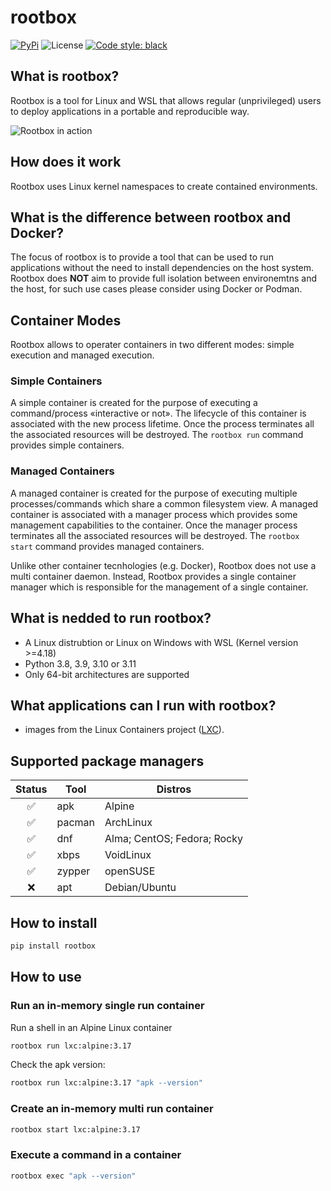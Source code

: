 # rootbox

[![PyPi](https://img.shields.io/pypi/v/rootbox.svg?style=flat-square)](https://pypi.python.org/pypi/rootbox)
![License](https://img.shields.io/github/license/joaompinto/rootbox?style=flat-square)
[![Code style: black](https://img.shields.io/badge/code%20style-black-000000.svg?style=flat-square)](https://github.com/ambv/black)

## What is rootbox?

Rootbox is a tool for Linux and WSL that allows regular (unprivileged) users to deploy applications in a portable and reproducible way.

![Rootbox in action](https://github.com/joaompinto/rootbox/blob/main/docs/img/rootbox_0.0.8.png?raw=true)

## How does it work
Rootbox uses Linux kernel namespaces to create contained environments.

## What is the difference between rootbox and Docker?
The focus of rootbox is to provide a tool that can be used to run applications without the need to install dependencies on the host system. Rootbox does **NOT** aim to provide full isolation between environemtns and the host, for such use cases please consider using Docker or Podman.

## Container Modes

Rootbox allows to operater containers in two different modes: simple execution and managed execution.

### Simple Containers

A simple container is created for the purpose of executing a command/process «interactive or not». The lifecycle of this container is associated with the new process lifetime. Once the process terminates all the associated resources will be destroyed. The `rootbox run` command provides simple containers.

### Managed Containers

A managed container is created for the purpose of executing multiple processes/commands which share a common filesystem view. A managed container is associated with a manager process which provides some management capabilities to the container. Once the manager process terminates all the associated resources will be destroyed. The `rootbox start` command provides managed containers.

Unlike other container tecnhologies (e.g. Docker), Rootbox does not use a multi container daemon. Instead, Rootbox provides a single container manager which is responsible for the management of a single container.

## What is nedded to run rootbox?
- A Linux distrubtion or Linux on Windows with WSL (Kernel version >=4.18)
- Python 3.8, 3.9, 3.10 or 3.11
- Only 64-bit architectures are supported

## What applications can I run with rootbox?

- images from the Linux Containers project ([LXC](https://https://images.linuxcontainers.org/)).

## Supported package managers

| Status | Tool | Distros |
|:------:|------|---------|
|✅|apk|Alpine|
|✅|pacman|ArchLinux|
|✅|dnf|Alma; CentOS; Fedora; Rocky|
|✅|xbps|VoidLinux|
|✅|zypper|openSUSE|
|❌|apt|Debian/Ubuntu|

## How to install
```sh
pip install rootbox
```
## How to use

### Run an in-memory single run container
Run a shell in an Alpine Linux container
```sh
rootbox run lxc:alpine:3.17
```
Check the apk version:
```sh
rootbox run lxc:alpine:3.17 "apk --version"
```

### Create an in-memory multi run container
```sh
rootbox start lxc:alpine:3.17
```
### Execute a command in a container
```sh
rootbox exec "apk --version"
```
